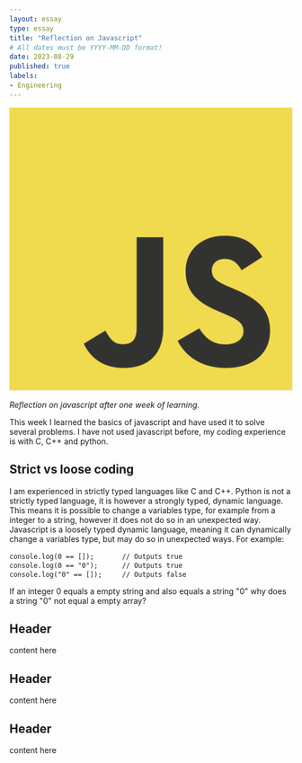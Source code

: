 ```yaml
---
layout: essay
type: essay
title: "Reflection on Javascript"
# All dates must be YYYY-MM-DD format!
date: 2023-08-29
published: true
labels:
- Engineering
---
```


<img width="1052" class="rounded float-start pe-4" src="../img/javascript/JavaScript-logo.png">

*Reflection on javascript after one week of learning.*

This week I learned the basics of javascript and have used it to solve several problems.  I have not used javascript before, my coding experience is with C, C++ and python.

## Strict vs loose coding

I am experienced in strictly typed languages like C and C++.  Python is not a strictly typed language, it is however a strongly typed, dynamic language.  This means it is possible to change a variables type, for example from a integer to a string, however it does not do so in an unexpected way.  Javascript is a loosely typed dynamic language, meaning it can dynamically change a variables type, but may do so in unexpected ways.  For example:
```
console.log(0 == []);       // Outputs true
console.log(0 == "0");      // Outputs true
console.log("0" == []);     // Outputs false
```
If an integer 0 equals a empty string and also equals a string "0" why does a string "0" not equal a empty array?

## Header

content here

## Header

content here

## Header

content here

